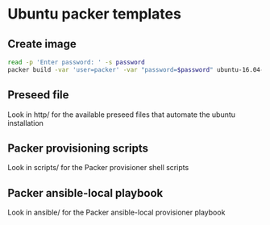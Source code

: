 # Ubuntu packer templates

## Create image

```bash
read -p 'Enter password: ' -s password
packer build -var 'user=packer' -var "password=$password" ubuntu-16.04-server-amd64.json
```

## Preseed file

Look in http/ for the available preseed files that automate the ubuntu installation

## Packer provisioning scripts

Look in scripts/ for the Packer provisioner shell scripts

## Packer ansible-local playbook

Look in ansible/ for the Packer ansible-local provisioner playbook

